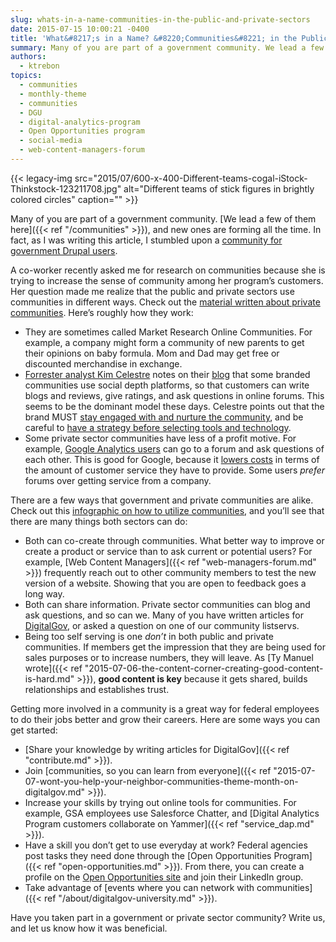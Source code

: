 ```yaml
---
slug: whats-in-a-name-communities-in-the-public-and-private-sectors
date: 2015-07-15 10:00:21 -0400
title: 'What&#8217;s in a Name? &#8220;Communities&#8221; in the Public and Private Sectors'
summary: Many of you are part of a government community. We lead a few of them here, and new ones are forming all the time. In fact, as I was writing this article, I stumbled upon a community for government Drupal users. A co-worker recently asked me for research on communities because she is trying to
authors:
  - ktrebon
topics:
  - communities
  - monthly-theme
  - communities
  - DGU
  - digital-analytics-program
  - Open Opportunities program
  - social-media
  - web-content-managers-forum
---
```


{{< legacy-img src="2015/07/600-x-400-Different-teams-cogal-iStock-Thinkstock-123211708.jpg" alt="Different teams of stick figures in brightly colored circles" caption="" >}}

Many of you are part of a government community. [We lead a few of them here]({{< ref "/communities" >}}), and new ones are forming all the time. In fact, as I was writing this article, I stumbled upon a [community for government Drupal users](https://www.drupalgovcon.org/drupal-govcon-2015/community).

A co-worker recently asked me for research on communities because she is trying to increase the sense of community among her program&#8217;s customers. Her question made me realize that the public and private sectors use communities in different ways. Check out the [material written about private communities](https://www.forrester.com/search?tmtxt=communities&N=10003&range=504001). Here&#8217;s roughly how they work:

  * They are sometimes called Market Research Online Communities. For example, a company might form a community of new parents to get their opinions on baby formula. Mom and Dad may get free or discounted merchandise in exchange.
  * [Forrester analyst Kim Celestre](https://www.forrester.com/kim-celestre) notes on their [blog](http://blogs.forrester.com/kim_celestre/15-06-22-forresters_2015_social_depth_platforms_wave_sets_the_bar_for_the_next_generation_of_branded_communiti) that some branded communities use social depth platforms, so that customers can write blogs and reviews, give ratings, and ask questions in online forums. This seems to be the dominant model these days. Celestre points out that the brand MUST [stay engaged with and nurture the community](http://blogs.forrester.com/kim_celestre/13-02-22-you_get_out_of_your_community_what_you_put_into_it), and be careful to [have a strategy before selecting tools and technology](http://blogs.forrester.com/kim_celestre/12-11-28-jump_start_your_online_community).
  * Some private sector communities have less of a profit motive. For example, [Google Analytics users](https://productforums.google.com/forum/#!forum/analytics) can go to a forum and ask questions of each other. This is good for Google, because it [lowers costs](http://blogs.forrester.com/zachary_reiss_davis/13-02-14-the_roi_of_owner_communities) in terms of the amount of customer service they have to provide. Some users _prefer_ forums over getting service from a company.

There are a few ways that government and private communities are alike. Check out this [infographic on how to utilize communities](http://info.dnnsoftware.com/rs/dotnetnuke/images/21-Valuable-Ways-Marketers-Use-Communities.pdf?utm_source=Early9&utm_medium=email&utm_campaign=core_nurture&mkt_tok=3RkMMJWWfF9wsRonu6rJde%2FhmjTEU5z16uwsWKC%2FgJ541El3fuXBP2XqjvpVQcRnMLvYDBceEJhqyQJxPr3CKdgNwNtuRhDiAQ%3D%3D), and you&#8217;ll see that there are many things both sectors can do:

  * Both can co-create through communities. What better way to improve or create a product or service than to ask current or potential users? For example, [Web Content Managers]({{< ref "web-managers-forum.md" >}}) frequently reach out to other community members to test the new version of a website. Showing that you are open to feedback goes a long way.
  * Both can share information. Private sector communities can blog and ask questions, and so can we. Many of you have written articles for [DigitalGov,](https://digital.gov/) or asked a question on one of our community listservs.
  * Being too self serving is one _don&#8217;t_ in both public and private communities. If members get the impression that they are being used for sales purposes or to increase numbers, they will leave. As [Ty Manuel wrote]({{< ref "2015-07-06-the-content-corner-creating-good-content-is-hard.md" >}}), **good content is key** because it gets shared, builds relationships and establishes trust.

Getting more involved in a community is a great way for federal employees to do their jobs better and grow their careers. Here are some ways you can get started:

  * [Share your knowledge by writing articles for DigitalGov]({{< ref "contribute.md" >}}).
  * Join [communities, so you can learn from everyone]({{< ref "2015-07-07-wont-you-help-your-neighbor-communities-theme-month-on-digitalgov.md" >}}).
  * Increase your skills by trying out online tools for communities. For example, GSA employees use Salesforce Chatter, and [Digital Analytics Program customers collaborate on Yammer]({{< ref "service_dap.md" >}}).
  * Have a skill you don&#8217;t get to use everyday at work? Federal agencies post tasks they need done through the [Open Opportunities Program]({{< ref "open-opportunities.md" >}}). From there, you can create a profile on the [Open Opportunities site](https://openopps.digitalgov.gov/) and join their LinkedIn group.
  * Take advantage of [events where you can network with communities]({{< ref "/about/digitalgov-university.md" >}}).

Have you taken part in a government or private sector community? Write us, and let us know how it was beneficial.
